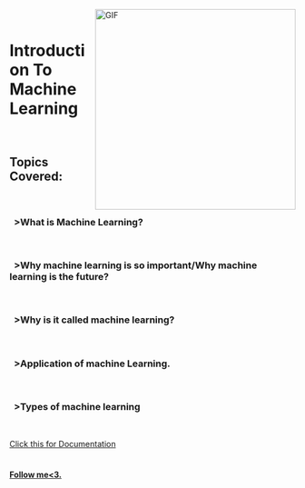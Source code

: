 <img align="right" alt="GIF"  width="353px" src="https://static.wixstatic.com/media/bb7b70_d5fde322f7914060b7d997ba9d506a50~mv2.gif" /><br>


<h1>Introduction To Machine Learning</h1><br>
<h2> Topics Covered:</h2><br>
<h3>&nbsp >What is Machine Learning?</h3><br>
<h3>&nbsp >Why machine learning is so important/Why machine learning is the future?</h3><br>
<h3>&nbsp >Why is it called machine learning?</h3><br>
<h3>&nbsp >Application of machine Learning.</h3><br>
<h3>&nbsp >Types of machine learning</h3><br>

<a href="https://github.com/Kushal997-das/Machine-Learning/blob/master/Introduction/Day1%20-Introduction%20to%20ML.ipynb">Click this for Documentation</a><br><br>
<a href="https://github.com/Kushal997-das"><h4>Follow me<3.</h4></a>


